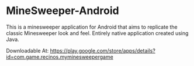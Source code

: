 # MineSweeper-Android
This is a minesweeper application for Android that aims to replicate the classic Minesweeper look and feel. Entirely native application created using Java.

Downloadable At: https://play.google.com/store/apps/details?id=com.game.recinos.myminesweepergame
